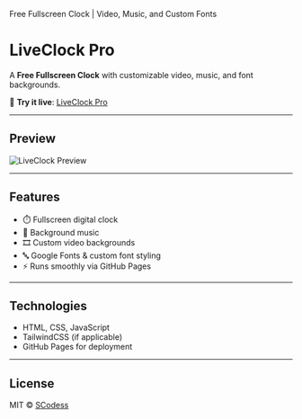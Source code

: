
Free Fullscreen Clock | Video, Music, and Custom Fonts
# LiveClock Pro

A **Free Fullscreen Clock** with customizable video, music, and font backgrounds.

🎯 **Try it live**: [LiveClock Pro](https://scodess.github.io/liveclock-pro/)

---

## Preview

![LiveClock Preview](d96f5c52-ac07-4b01-a220-a9805a3c5f2a.png)

---

## Features

- ⏱️ Fullscreen digital clock
- 🎵 Background music
- 🎞️ Custom video backgrounds
- 🔤 Google Fonts & custom font styling
- ⚡ Runs smoothly via GitHub Pages

---

## Technologies

- HTML, CSS, JavaScript
- TailwindCSS (if applicable)
- GitHub Pages for deployment

---

## License

MIT © [SCodess](https://github.com/SCodess)

